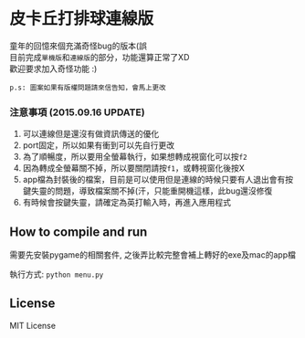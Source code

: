 # 皮卡丘打排球連線版

童年的回憶來個充滿奇怪bug的版本(誤  
目前完成```單機版```和```連線版```的部分，功能還算正常了XD   
歡迎要求加入奇怪功能 :)

```p.s: 圖案如果有版權問題請來信告知，會馬上更改```

### 注意事項 (2015.09.16 UPDATE)
1. 可以連線但是還沒有做資訊傳送的優化
2. port固定，所以如果有衝到可以先自行更改
3. 為了順暢度，所以要用全螢幕執行，如果想轉成視窗化可以按```f2```
4. 因為轉成全螢幕關不掉，所以要關閉請按```f1```，或轉視窗化後按X
5. app檔為封裝後的檔案，目前是可以使用但是連線的時候只要有人退出會有按鍵失靈的問題，導致檔案關不掉(汗，只能重開機這樣，此bug還沒修復
6. 有時候會按鍵失靈，請確定為英打輸入時，再進入應用程式

## How to compile and run
需要先安裝pygame的相關套件, 之後弄比較完整會補上轉好的exe及mac的app檔

執行方式: ``` python menu.py ```

## License
MIT License
